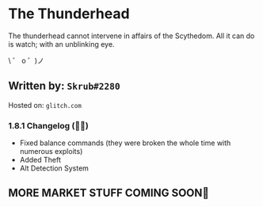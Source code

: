 # The Thunderhead

The thunderhead cannot intervene in affairs of the Scythedom. All it can do is watch; with an unblinking eye.

\ ゜ o ゜)ノ

## Written by: `Skrub#2280`

Hosted on: `glitch.com`

### 1.8.1 Changelog (🔪🤖)

- Fixed balance commands (they were broken the whole time with numerous exploits)
- Added Theft
- Alt Detection System

## MORE MARKET STUFF COMING SOON🎉
